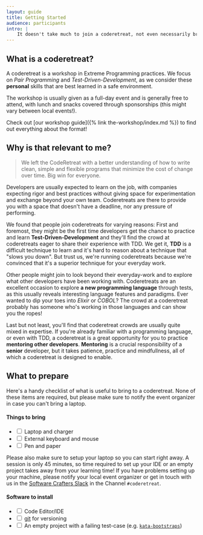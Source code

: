 ```yaml
---
layout: guide
title: Getting Started
audience: participants
intro: |
    It doesn't take much to join a coderetreat, not even necessarily bringing your own computer. We'll try to cover some frequently asked questions here and provide you with everything you need for your first coderetreat!
---
```

## What is a coderetreat?

A coderetreat is a workshop in Extreme Programming practices. We focus on *Pair Programming* and *Test-Driven-Development*, as we consider these **personal** skills that are best learned in a safe environment. 

The workshop is usually given as a full-day event and is generally free to attend, with lunch and snacks covered through sponsorships (this might vary between local events!).

Check out [our workshop guide]({% link the-workshop/index.md %}) to find out everything about the format!

## Why is that relevant to me?

> We left the CodeRetreat with a better understanding of how to write clean, simple and flexible programs that minimize the cost of change over time. Big win for everyone.

Developers are usually expected to learn on the job, with companies expecting rigor and best practices without giving space for experimentation and exchange beyond your own team. Coderetreats are there to provide you with a space that doesn't have a deadline, nor any pressure of performing.

We found that people join coderetreats for varying reasons: First and foremost, they might be the first time developers get the chance to practice and learn **Test-Driven-Development** and they'll find the crowd at coderetreats eager to share their experience with TDD. We get it, **TDD** is a difficult technique to learn and it's hard to reason about a technique that "slows you down". But trust us, we're running coderetreats because we're convinced that it's a superior technique for your everyday work.

Other people might join to look beyond their everyday-work and to explore what other developers have been working with. Coderetreats are an excellent occasion to explore **a new programming language** through tests, as this usually reveals interesting language features and paradigms. Ever wanted to dip your toes into *Elixir* or *COBOL*? The crowd at a coderetreat probably has someone who's working in those languages and can show you the ropes!

Last but not least, you'll find that coderetreat crowds are usually quite mixed in expertise. If you're already familiar with a programming language, or even with TDD, a coderetreat is a great opportunity for you to practice **mentoring other developers**. **Mentoring** is a crucial responsibility of a **senior** developer, but it takes patience, practice and mindfullness, all of which a coderetreat is designed to enable.

## What to prepare

Here's a handy checklist of what is useful to bring to a coderetreat. None of these items are required, but please make sure to notify the event organizer in case you can't bring a laptop.

#### Things to bring 

<ul class="list-unstyled mx-3">
<li><input type="checkbox" class="mr-1"> Laptop and charger</li>
<li><input type="checkbox" class="mr-1"> External keyboard and mouse</li>
<li><input type="checkbox" class="mr-1"> Pen and paper</li>
</ul>

Please also make sure to setup your laptop so you can start right away. A session is only 45 minutes, so time required to set up your IDE or an empty project takes away from your learning time! If you have problems setting up your machine, please notify your local event organizer or get in touch with us in the [Software Crafters Slack](https://slack.softwarecrafters.org/) in the Channel `#coderetreat`.

#### Software to install

<ul class="list-unstyled mx-3">
<li><input type="checkbox" class="mr-1"> Code Editor/IDE</li>
<li><input type="checkbox" class="mr-1"> <a href="https://git-scm.com/">git</a> for versioning </li>
<li><input type="checkbox" class="mr-1"> An empty project with a failing test-case (e.g. <a href="https://github.com/swkBerlin/kata-bootstraps"><code>kata-bootstraps</code></a>)</li>
</ul>

